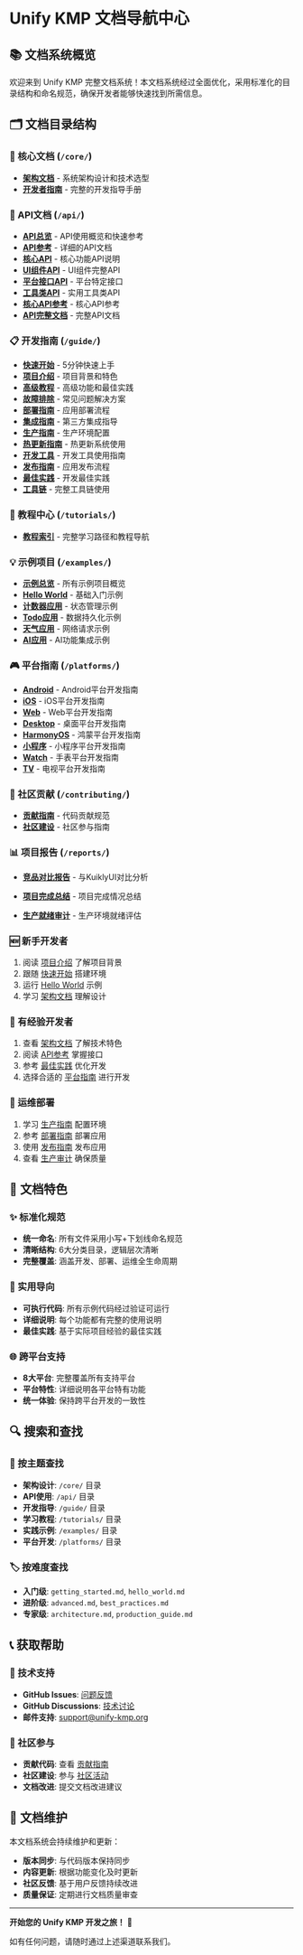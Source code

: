 # Unify KMP 文档导航中心

## 📚 文档系统概览

欢迎来到 Unify KMP 完整文档系统！本文档系统经过全面优化，采用标准化的目录结构和命名规范，确保开发者能够快速找到所需信息。

## 🗂️ 文档目录结构

### 📖 核心文档 (`/core/`)
- **[架构文档](./core/architecture.md)** - 系统架构设计和技术选型
- **[开发者指南](./core/developer.md)** - 完整的开发指导手册

### 🔧 API文档 (`/api/`)
- **[API总览](./api/index.md)** - API使用概览和快速参考
- **[API参考](./api/api_reference.md)** - 详细的API文档
- **[核心API](./api/core.md)** - 核心功能API说明
- **[UI组件API](./api/ui.md)** - UI组件完整API
- **[平台接口API](./api/platforms.md)** - 平台特定接口
- **[工具类API](./api/utilities.md)** - 实用工具类API
- **[核心API参考](./api/core_api.md)** - 核心API参考
- **[API完整文档](./api/api_docs.md)** - 完整API文档

### 📋 开发指南 (`/guide/`)
- **[快速开始](./guide/start.md)** - 5分钟快速上手
- **[项目介绍](./guide/introduction.md)** - 项目背景和特色
- **[高级教程](./guide/advanced.md)** - 高级功能和最佳实践
- **[故障排除](./guide/troubleshooting.md)** - 常见问题解决方案
- **[部署指南](./guide/deployment.md)** - 应用部署流程
- **[集成指南](./guide/integration.md)** - 第三方集成指导
- **[生产指南](./guide/production.md)** - 生产环境配置
- **[热更新指南](./guide/hot_update.md)** - 热更新系统使用
- **[开发工具](./guide/tools.md)** - 开发工具使用指南
- **[发布指南](./guide/publishing.md)** - 应用发布流程
- **[最佳实践](./guide/practices.md)** - 开发最佳实践
- **[工具链](./guide/toolchain.md)** - 完整工具链使用

### 🎯 教程中心 (`/tutorials/`)
- **[教程索引](./tutorials/index.md)** - 完整学习路径和教程导航

### 💡 示例项目 (`/examples/`)
- **[示例总览](./examples/index.md)** - 所有示例项目概览
- **[Hello World](./examples/hello_world.md)** - 基础入门示例
- **[计数器应用](./examples/counter_app.md)** - 状态管理示例
- **[Todo应用](./examples/todo_app.md)** - 数据持久化示例
- **[天气应用](./examples/weather_app.md)** - 网络请求示例
- **[AI应用](./examples/ai_app.md)** - AI功能集成示例

### 🎮 平台指南 (`/platforms/`)
- **[Android](./platforms/android.md)** - Android平台开发指南
- **[iOS](./platforms/ios.md)** - iOS平台开发指南
- **[Web](./platforms/web.md)** - Web平台开发指南
- **[Desktop](./platforms/desktop.md)** - 桌面平台开发指南
- **[HarmonyOS](./platforms/harmonyos.md)** - 鸿蒙平台开发指南
- **[小程序](./platforms/miniprogram.md)** - 小程序平台开发指南
- **[Watch](./platforms/watch.md)** - 手表平台开发指南
- **[TV](./platforms/tv.md)** - 电视平台开发指南

### 🤝 社区贡献 (`/contributing/`)
- **[贡献指南](./contributing/contributing.md)** - 代码贡献规范
- **[社区建设](./contributing/community.md)** - 社区参与指南

### 📊 项目报告 (`/reports/`)
- **[竞品对比报告](./reports/)** - 与KuiklyUI对比分析
- **[项目完成总结](./reports/)** - 项目完成情况总结

- **[生产就绪审计](./audit/readiness.md)** - 生产环境就绪评估


### 🆕 新手开发者
1. 阅读 [项目介绍](./guide/introduction.md) 了解项目背景
2. 跟随 [快速开始](./guide/start.md) 搭建环境
3. 运行 [Hello World](./examples/hello_world.md) 示例
4. 学习 [架构文档](./core/architecture.md) 理解设计

### 🚀 有经验开发者
1. 查看 [架构文档](./core/architecture.md) 了解技术特色
2. 阅读 [API参考](./api/api_reference.md) 掌握接口
3. 参考 [最佳实践](./guide/practices.md) 优化开发
4. 选择合适的 [平台指南](./platforms/android.md) 进行开发

### 🔧 运维部署
1. 学习 [生产指南](./guide/production.md) 配置环境
2. 参考 [部署指南](./guide/deployment.md) 部署应用
3. 使用 [发布指南](./guide/publishing.md) 发布应用
4. 查看 [生产审计](./audit/readiness.md) 确保质量

## 📖 文档特色

### ✨ 标准化规范
- **统一命名**: 所有文件采用小写+下划线命名规范
- **清晰结构**: 6大分类目录，逻辑层次清晰
- **完整覆盖**: 涵盖开发、部署、运维全生命周期

### 🎯 实用导向
- **可执行代码**: 所有示例代码经过验证可运行
- **详细说明**: 每个功能都有完整的使用说明
- **最佳实践**: 基于实际项目经验的最佳实践

### 🌐 跨平台支持
- **8大平台**: 完整覆盖所有支持平台
- **平台特性**: 详细说明各平台特有功能
- **统一体验**: 保持跨平台开发的一致性

## 🔍 搜索和查找

### 📝 按主题查找
- **架构设计**: `/core/` 目录
- **API使用**: `/api/` 目录  
- **开发指导**: `/guide/` 目录
- **学习教程**: `/tutorials/` 目录
- **实践示例**: `/examples/` 目录
- **平台开发**: `/platforms/` 目录

### 🏷️ 按难度查找
- **入门级**: `getting_started.md`, `hello_world.md`
- **进阶级**: `advanced.md`, `best_practices.md`
- **专家级**: `architecture.md`, `production_guide.md`

## 📞 获取帮助

### 💬 技术支持
- **GitHub Issues**: [问题反馈](https://github.com/unify-kmp/unify-core/issues)
- **GitHub Discussions**: [技术讨论](https://github.com/unify-kmp/unify-core/discussions)
- **邮件支持**: support@unify-kmp.org

### 🤝 社区参与
- **贡献代码**: 查看 [贡献指南](./contributing/contributing.md)
- **社区建设**: 参与 [社区活动](./contributing/community.md)
- **文档改进**: 提交文档改进建议

## 🔄 文档维护

本文档系统会持续维护和更新：
- **版本同步**: 与代码版本保持同步
- **内容更新**: 根据功能变化及时更新
- **社区反馈**: 基于用户反馈持续改进
- **质量保证**: 定期进行文档质量审查

---

**开始您的 Unify KMP 开发之旅！** 🚀

如有任何问题，请随时通过上述渠道联系我们。
